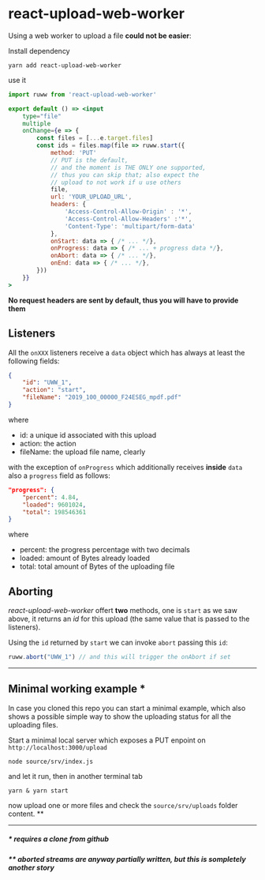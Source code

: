 # react-upload-web-worker

Using a web worker to upload a file **could not be easier**: 

Install dependency

```
yarn add react-upload-web-worker
```
use it

``` jsx
import ruww from 'react-upload-web-worker'

export default () => <input
    type="file"
    multiple
    onChange={e => {
        const files = [...e.target.files]
        const ids = files.map(file => ruww.start({
            method: 'PUT'
            // PUT is the default,
            // and the moment is THE ONLY one supported,
            // thus you can skip that; also expect the
            // upload to not work if u use others 
            file,
            url: 'YOUR_UPLOAD_URL',
            headers: {
                'Access-Control-Allow-Origin' : '*',
                'Access-Control-Allow-Headers' :'*',
                'Content-Type': 'multipart/form-data'
            },
            onStart: data => { /* ... */},
            onProgress: data => { /* ... + progress data */},
            onAbort: data => { /* ... */},
            onEnd: data => { /* ... */},
        }))
    }}
>
```
**No request headers are sent by default, thus you will have to provide them**  

## Listeners 
All the `onXXX` listeners receive a `data` object which has always at least the following fields:
``` json
{
    "id": "UWW_1",
    "action": "start",
    "fileName": "2019_100_00000_F24ESEG_mpdf.pdf"
}
```
where
- id: a unique id associated with this upload
- action: the action
- fileName: the upload file name, clearly

with the exception of `onProgress` which additionally receives **inside** `data` also a `progress` field as follows:

``` json
"progress": {
    "percent": 4.84,
    "loaded": 9601024,
    "total": 198546361 
}
```
where
- percent: the progress percentage with two decimals
- loaded: amount of Bytes already loaded
- total: total amount of Bytes of the uploading file
## Aborting

_react-upload-web-worker_ offert **two** methods, one is `start` as we saw above, it returns an _id_ for this upload (the same value that is passed to the listeners).  

Using the `id` returned by `start` we can invoke `abort` passing this `id`:

``` js
ruww.abort("UWW_1") // and this will trigger the onAbort if set
```

---


## Minimal working example *

In case you cloned this repo you can start a minimal example, which also shows a possible simple way to show the uploading status for all the uploading files.

Start a minimal local server which exposes a PUT enpoint on  `http://localhost:3000/upload`  
 ```
 node source/srv/index.js
 ```
and let it run, then in another terminal tab
```
yarn & yarn start
```

now upload one or more files and check the `source/srv/uploads` folder content. **

---
##### * requires a clone from github
##### ** aborted streams are anyway partially written, but this is sompletely another story
